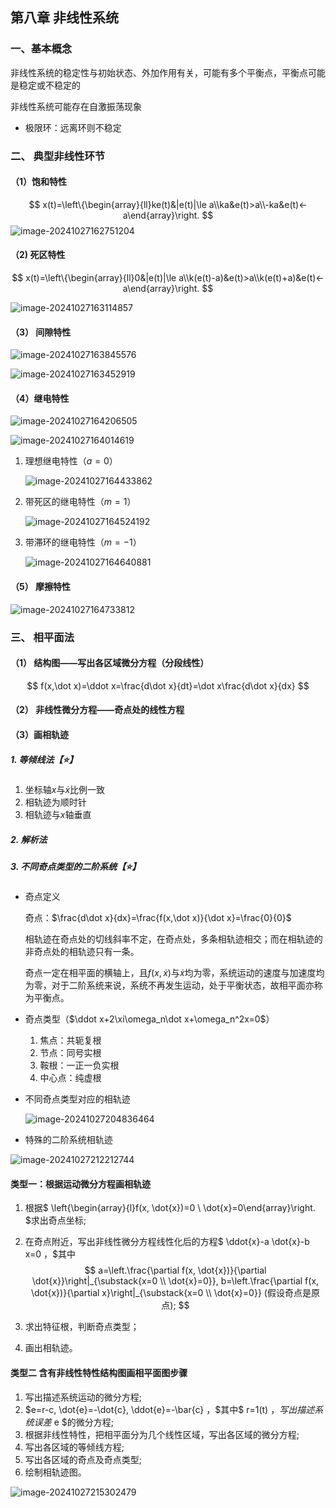 ## 第八章 非线性系统

### 一、基本概念

非线性系统的稳定性与初始状态、外加作用有关，可能有多个平衡点，平衡点可能是稳定或不稳定的

非线性系统可能存在自激振荡现象

+ 极限环：远离环则不稳定

### 二、 典型非线性环节

#### （1）饱和特性


$$
x(t)=\left\{\begin{array}{ll}ke(t)&|e(t)|\le a\\ka&e(t)>a\\-ka&e(t)<-a\end{array}\right.
$$
![image-20241027162751204](https://gitee.com/passing-the-world-with-you/typora_pictures/raw/master/img/image-20241027162751204.png)

#### （2) 死区特性

$$
x(t)=\left\{\begin{array}{ll}0&|e(t)|\le a\\k(e(t)-a)&e(t)>a\\k(e(t)+a)&e(t)<-a\end{array}\right.
$$

![image-20241027163114857](https://gitee.com/passing-the-world-with-you/typora_pictures/raw/master/img/image-20241027163114857.png)

#### （3） 间隙特性

![image-20241027163845576](https://gitee.com/passing-the-world-with-you/typora_pictures/raw/master/img/image-20241027163845576.png)

![image-20241027163452919](https://gitee.com/passing-the-world-with-you/typora_pictures/raw/master/img/image-20241027163452919.png)

#### （4）继电特性

![image-20241027164206505](https://gitee.com/passing-the-world-with-you/typora_pictures/raw/master/img/image-20241027164206505.png)

![image-20241027164014619](https://gitee.com/passing-the-world-with-you/typora_pictures/raw/master/img/image-20241027164014619.png)

1. 理想继电特性（$a=0$）

   ![image-20241027164433862](https://gitee.com/passing-the-world-with-you/typora_pictures/raw/master/img/image-20241027164433862.png)

2. 带死区的继电特性（$m=1$）

   ![image-20241027164524192](https://gitee.com/passing-the-world-with-you/typora_pictures/raw/master/img/image-20241027164524192.png)

3. 带滞环的继电特性（$m=-1$）

   ![image-20241027164640881](https://gitee.com/passing-the-world-with-you/typora_pictures/raw/master/img/image-20241027164640881.png)

#### （5） 摩擦特性

![image-20241027164733812](https://gitee.com/passing-the-world-with-you/typora_pictures/raw/master/img/image-20241027164733812.png)

### 三、 相平面法

#### （1） 结构图——写出各区域微分方程（分段线性）

$$
f(x,\dot x)=\ddot x=\frac{d\dot x}{dt}=\dot x\frac{d\dot x}{dx}
$$

#### （2） 非线性微分方程——奇点处的线性方程

#### （3）画相轨迹

##### 1. 等倾线法【:star:】

1. 坐标轴$x$与$\dot x$比例一致
2. 相轨迹为顺时针
3. 相轨迹与$x$轴垂直

##### 2. 解析法

##### 3. 不同奇点类型的二阶系统【:star:】

+ 奇点定义

  奇点：$\frac{d\dot x}{dx}=\frac{f(x,\dot x)}{\dot x}=\frac{0}{0}$

  相轨迹在奇点处的切线斜率不定，在奇点处，多条相轨迹相交；而在相轨迹的非奇点处的相轨迹只有一条。

  奇点一定在相平面的横轴上，且$f(x,\dot x)$与${\dot x}$均为零，系统运动的速度与加速度均为零，对于二阶系统来说，系统不再发生运动，处于平衡状态，故相平面亦称为平衡点。

+ 奇点类型（$\ddot x+2\xi\omega_n\dot x+\omega_n^2x=0$）
  1. 焦点：共轭复根
  2. 节点：同号实根
  3. 鞍根：一正一负实根
  4. 中心点：纯虚根

+ 不同奇点类型对应的相轨迹

  ![image-20241027204836464](https://gitee.com/passing-the-world-with-you/typora_pictures/raw/master/img/image-20241027204836464.png)

+ 特殊的二阶系统相轨迹

![image-20241027212212744](C:\Users\86178\AppData\Roaming\Typora\typora-user-images\image-20241027212212744.png)

#### 类型一：根据运动微分方程画相轨迹

1. 根据$  \left\{\begin{array}{l}f(x, \dot{x})=0 \\ \dot{x}=0\end{array}\right.  $求出奇点坐标;

2. 在奇点附近，写出非线性微分方程线性化后的方程$  \ddot{x}-a \dot{x}-b x=0  ，$其中
   $$
   a=\left.\frac{\partial f(x, \dot{x})}{\partial \dot{x}}\right|_{\substack{x=0 \\ \dot{x}=0}}, b=\left.\frac{\partial f(x, \dot{x})}{\partial x}\right|_{\substack{x=0 \\ \dot{x}=0}}  (假设奇点是原点);
   $$

3. 求出特征根，判断奇点类型；

4. 画出相轨迹。

#### 类型二 含有非线性特性结构图画相平面图步骤

1. 写出描述系统运动的微分方程;
2. $e=r-c, \dot{e}=-\dot{c}, \ddot{e}=-\bar{c}  ，$其中$  r=1(t)  ，$写出描述系统误差$  e  $的微分方程;
3. 根据非线性特性，把相平面分为几个线性区域，写出各区域的微分方程;
4. 写出各区域的等倾线方程;
5. 写出各区域的奇点及奇点类型;
6. 绘制相轨迹图。

![image-20241027215302479](https://gitee.com/passing-the-world-with-you/typora_pictures/raw/master/img/image-20241027215302479.png)